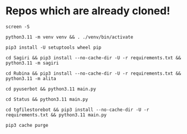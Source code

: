 # Repos which are already cloned!


```
screen -S 
```
```
python3.11 -m venv venv && . ./venv/bin/activate
```
```
pip3 install -U setuptools wheel pip
```
```
cd Sagiri && pip3 install --no-cache-dir -U -r requirements.txt && python3.11 -m sagiri
```
```
cd Rubina && pip3 install --no-cache-dir -U -r requirements.txt && python3.11 -m alita
```
```
cd pyuserbot && python3.11 main.py
```
```
cd Status && python3.11 main.py
```
```
cd tgfilestorebot && pip3 install --no-cache-dir -U -r requirements.txt && python3.11 main.py
```
```
pip3 cache purge
```
